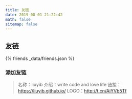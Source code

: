 ```yaml
---
title: 友链
date: 2019-08-01 21:22:42
math: false
sitemap: false
---
```


## 友链

{% friends _data/friends.json %}

### 添加友链

> 名称：liuyib
> 介绍：write code and love life
> 链接：https://liuyib.github.io/
> LOGO：http://t.cn/AiYVb5Tf
